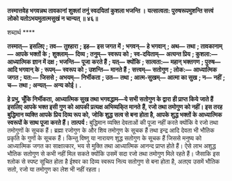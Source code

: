**तस्मात्तवेह भगवन्नथ तावकानां** **शुक्लां तनुं स्वदयितां कुशला भजन्ति ।** **यत्सात्वता: पुरुषरूपमुशन्ति सत्त्वं** **लोको यतोऽभयमुतात्मसुखं न चान्यत् ॥ ४६॥** 

शब्दार्थ **** 

**तस्मात्—** **इसलिए** **; तव—** **तुश्हारा** **; इह—** **इस जगत में** **; भगवन्—** **हे भगवान्** **; अथ—** **तथा** **; तावकानाम्—** **आपके भक्तों के** **;** **शुक्लाम्—** **दिव्य** **; तनुम्—** **स्वरूप को** **; स्व-दयिताम्—** **अत्यन्त प्रिय** **; कुशला:—** **आध्यात्मिक ज्ञान में दक्ष** **; भजन्ति—** **पूजा** **करते हैं** **; यत्—** **क्योंकि** **; सात्वता:—** **महान् भक्तगण** **; पुरुष—** **आदि भगवान् के** **; रूपम्—** **स्वरूप को** **; उशन्ति—** **मानते हैं** **;** **सत्त्वम्—** **सतोगुण** **; लोक:—** **आध्यात्मिक जगत** **; यत:—** **जिससे** **; अभयम्—** **निर्भीकता** **; उत—** **तथा** **; आत्म-सुखम्—** **आत्मा का सुख** **; न—** **नहीं** **; च—** **तथा** **; अन्यत्—** **अन्य कोई।** **.** 

**हे प्रभु, चूँकि निर्भीकता, आध्यात्मिक सुख तथा भगवद्धाम—ये सभी सतोगुण के द्वारा** **ही प्राप्त किये जाते हैं इसलिए आपके भक्त इसी गुण को आपकी प्रत्यक्ष अभिव्यकि्त मानते** **हैं, रजो तथा तमोगुण को नहीं। इस तरह बुद्धिमान व्यक्ति आपके प्रिय दिव्य रूप को,** **जोकि शुद्ध सत्व से बना होता है, आपके शुद्ध भक्तों के आध्यात्मिक स्वरूपों के साथ पूजा** **करते हैं।** **तात्पर्य :** बुद्धिमान व्यक्ति देवताओं की पूजा नहीं करते क्योंकि वे रजो तथा तमोगुणों के सूचक हैं। ब्रह्मा रजोगुण के और शिव तमोगुण के सूचक हैं तथा इन्द्र आदि देवता भी भौतिक प्रकृति के गुणों के सूचक हैं। किन्तु विष्णु या नारायण शुद्ध सतोगुण के सूचक हैं जिससे मनुष्य को आध्यात्मिक जगत का साक्षात्कार, भय से मुक्ति तथा आध्यात्मिक आनन्द प्राप्त होते हैं। ऐसे लाभ अशुद्ध भौतिक सतोगुण से कभी नहीं मिल सकते क्योंकि उसमें सदा रजो तथा तमोगुण मिले रहते हैं। जैसाकि इस श्लोक से स्पष्ट सूचित होता है ईश्वर का दिव्य स्वरूप नित्य सतोगुण से बना होता है, अतएव उसमें भौतिक सतो, रजो या तमोगुण का लेश भी नहीं रहता।  